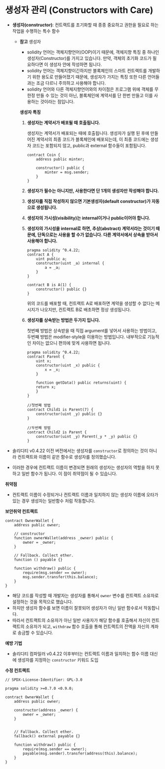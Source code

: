 # 생성자 관리 (Constructors with Care)

- **생성자(constructor)**:  컨트랙트를 초기화할 때 종종 중요하고 권한을 필요로 하는 작업을 수행하는 특수 함수
    - **참고** 생성자
        - solidity 언어는 객체지향언어(OOP)이기 때문에, 객체지향 특징 중 하나인 생성자(Constructor)를 가지고 있습니다. 만약, 객체의 초기화 코드가 필요하다면 이 생성자 안에 작성하면 됩니다.
        - solidity 언어는 객체지향이긴하지만 블록체인의 스마트 컨트랙트를 개발하기 위한 용도로 만들어졌기 때문에, 생성자가 가지는 특징 또한 다른 언어들과는 조금 다르니 주의하고 사용해야 합니다.
        - solidity 언어와 다른 객체지향언어와의 차이점은 프로그램 위에 객체를 무한정 만들 수 있는 것이 아닌, 블록체인에 계약서를 단 한번 만들고 이를 사용하는 것이라는 점입니다.
        
        **생성자 특징**
        
        1. **생성자는 계약서가 배포될 때 호출됩니다.**
            
            생성자는 계약서가 배포되는 때에 호출됩니다. 생성자가 실행 된 후에 만들어진 계약서의 최종 코드가 블록체인에 배포되는데, 이 최종 코드에는 생성자 코드는 포함되지 않고, public과 external 함수들이 포함됩니다.
            
            ```solidity
            contract Coin {
            	address public minter;
            
            	constructor() public {
            		minter = msg.sender;
            	}
            }
            ```
            
        2. **생성자가 필수는 아니지만, 사용한다면 단 1개의 생성자만 작성해야 합니다.**
        3. **생성자를 직접 작성하지 않으면 기본생성자(default constructor)가 자동으로 생성됩니다.**
        4. **생성자의 가시성(visibility)는 internal이거나 public이어야 합니다.**
        5. **생성자의 가시성을 internal로 하면, 추상(abstract) 계약서라는 것이기 때문에, 단독으로는 사용을 할 수가 없습니다. 다른 계약서에서 상속을 받아서 사용해야 합니다.**
            
            ```solidity
            pragma solidity ^0.4.22;
            contract A {
            	uint public a;
            	constructor(uint _a) internal {
            		a = _a;
            	}
            }
            
            contract B is A(1) {
            	constructor() public {}
            }
            ```
            
            위의 코드를 배포할 때, 컨트랙트 A로 배포하면 계약을 생성할 수 없다는 메시지가 나오지만, 컨트랙트 B로 배초하면 정상 생성됩니다.
            
        6. **생성자를 상속받는 방법은 두가지 입니다.**
            
            첫번째 방법은 상속받을 때 직접 argument를 넣어서 사용하는 방법이고, 두번째 방법은 modifier-style을 이용하는 방법입니다. 내부적으로 기능적인 차이는 없으니 편의에 맞게 사용하면 됩니다.
            
            ```solidity
            pragma solidity ^0.4.22;
            contract Parent {
            	uint x;
            	constructor(uint _x) public {
            		x = _x;
            	}
            	
            	function getData() public returns(uint) {
            	return x;
            	}
            }
            
            //첫번째 방법
            contract Child1 is Parent(7) {
            	constructor(uint _y) public {}
            }
            
            //두번째 방법
            contract Child2 is Parent {
            	constructor(uint _y) Parent(_y * _y) public {}
            }
            ```
            
    
- 솔리디티 v0.4.22 이전 버전에서는 생성자를 `constructor`로 정의하는 것이 아니라 컨트랙트와 이름이 같은 함수로 생성자를 정의했습니다.
- 이러한 경우에 컨트랙트 이름이 변경되면 원래의 생성자는 생성자의 역할을 하지 못하고 일반 함수가 됩니다. 이 점이 취약점이 될 수 있습니다.

**취약점**

- 컨트랙트 이름이 수정되거나 컨트랙트 이름과 일치하지 않는 생성자 이름에 오타가 있는 경우 생성자는 일반함수 처럼 작동합니다.

**보안취약 컨트랙트**

```solidity
contract OwnerWallet {
    address public owner;

    // constructor
    function ownerWallet(address _owner) public {
        owner = _owner;
    }

    // Fallback. Collect ether.
    function () payable {}

    function withdraw() public {
        require(msg.sender == owner);
        msg.sender.transfer(this.balance);
    }
}
```

- 해당 코드를 작성할 때 개발자는 생성자를 통해서 `owner` 변수를 컨트랙트 소유자로 설정하는 것을 목적으로 했습니다.
- 하지만 생성자 함수를 보면 이름이 잘못되어 생성자가 아닌 일반 함수로서 작동합니다.
- 따라서 컨트랙트의 소유자가 아닌 일반 사용자가 해당 함수를 호출해서 자신이 컨트랙트의 소유자가 되고, `withdraw` 함수 호출을 통해 컨트랙트의 잔액을 자신의 계좌로 송금할 수 있습니다.

**예방 기법**

- 솔리디티 컴파일러 v0.4.22 이후부터는 컨트랙트 이름과 일치하는 함수 이름 대신에 생성자를 지정하는 `constructor` 키워드 도입

**수정 컨트랙트**
```solidity
// SPDX-License-Identifier: GPL-3.0

pragma solidity >=0.7.0 <0.9.0;

contract OwnerWallet {
    address public owner;

    constructor(address _owner) {
        owner = _owner;
    }
  

    // Fallback. Collect ether.
    fallback() external payable {}

    function withdraw() public {
        require(msg.sender == owner);
        payable(msg.sender).transfer(address(this).balance);
    }
}
```